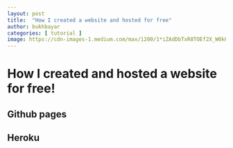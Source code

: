 ```yaml
---
layout: post
title:  "How I created a website and hosted for free"
author: bukhbayar
categories: [ tutorial ]
image: https://cdn-images-1.medium.com/max/1200/1*iZAdDbTxR8TOEf2X_W0kHA.jpeg
---
```


# How I created and hosted a website for free!

## Github pages

## Heroku 